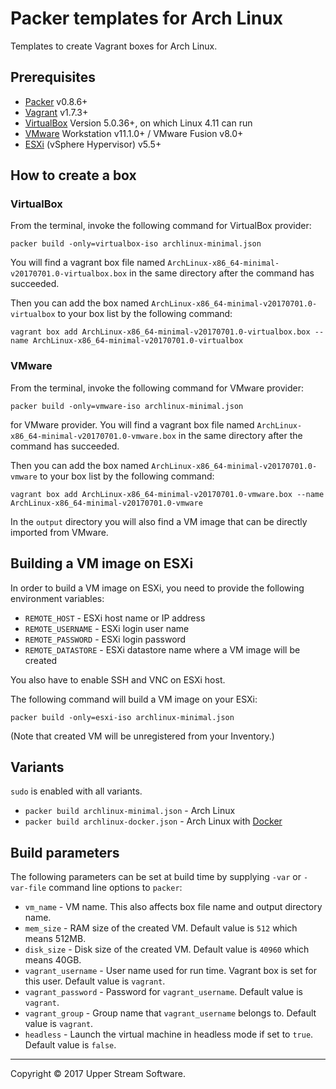 # Packer templates for Arch Linux

Templates to create Vagrant boxes for Arch Linux.

## Prerequisites

* [Packer][] v0.8.6+
* [Vagrant][] v1.7.3+
* [VirtualBox][] Version 5.0.36+, on which Linux 4.11 can run
* [VMware][] Workstation v11.1.0+ / VMware Fusion v8.0+
* [ESXi][] (vSphere Hypervisor) v5.5+

[ESXi]: http://www.vmware.com/products/vsphere-hypervisor
        "Free VMware vSphere Hypervisor, Free Virtualization (ESXi)"
[Packer]: https://www.packer.io/ "Packer by HashiCorp"
[Vagrant]: https://www.vagrantup.com/ "Vagrant"
[VirtualBox]: https://www.virtualbox.org/ "Oracle VM VirtualBox"
[VMware]: http://www.vmware.com/ "VMware Virtualization for Desktop &amp; Server, Application, Public &amp; Hybrid Clouds"

## How to create a box

### VirtualBox

From the terminal, invoke the following command for VirtualBox provider:

    packer build -only=virtualbox-iso archlinux-minimal.json

You will find a vagrant box file named `ArchLinux-x86_64-minimal-v20170701.0-virtualbox.box`
in the same directory after the command has succeeded.

Then you can add the box named `ArchLinux-x86_64-minimal-v20170701.0-virtualbox` to your box list
by the following command:

    vagrant box add ArchLinux-x86_64-minimal-v20170701.0-virtualbox.box --name ArchLinux-x86_64-minimal-v20170701.0-virtualbox

### VMware

From the terminal, invoke the following command for VMware provider:

    packer build -only=vmware-iso archlinux-minimal.json

for VMware provider.
You will find a vagrant box file named `ArchLinux-x86_64-minimal-v20170701.0-vmware.box`
in the same directory after the command has succeeded.

Then you can add the box named `ArchLinux-x86_64-minimal-v20170701.0-vmware` to your box list
by the following command:

    vagrant box add ArchLinux-x86_64-minimal-v20170701.0-vmware.box --name ArchLinux-x86_64-minimal-v20170701.0-vmware

In the `output` directory you will also find a VM image that can be directly imported from VMware.

## Building a VM image on ESXi

In order to build a VM image on ESXi, you need to provide the following environment variables:

* `REMOTE_HOST` - ESXi host name or IP address
* `REMOTE_USERNAME` - ESXi login user name
* `REMOTE_PASSWORD` - ESXi login password
* `REMOTE_DATASTORE` - ESXi datastore name where a VM image will be created

You also have to enable SSH and VNC on ESXi host.

The following command will build a VM image on your ESXi:

    packer build -only=esxi-iso archlinux-minimal.json

(Note that created VM will be unregistered from your Inventory.)

## Variants

`sudo` is enabled with all variants.

* `packer build archlinux-minimal.json` - Arch Linux
* `packer build archlinux-docker.json` - Arch Linux with [Docker][]

[Docker]: https://www.docker.com/ "Docker - Build, Ship and Run Any App, Anywhere"

## Build parameters

The following parameters can be set at build time by supplying `-var` or `-var-file` command line options to `packer`:

* `vm_name` - VM name.  This also affects box file name and output directory name.
* `mem_size` - RAM size of the created VM.  Default value is `512` which means 512MB.
* `disk_size` - Disk size of the created VM.  Default value is `40960` which means 40GB.
* `vagrant_username` - User name used for run time.  Vagrant box is set for this user.  Default value is `vagrant`.
* `vagrant_password` - Password for `vagrant_username`.  Default value is `vagrant`.
* `vagrant_group` - Group name that `vagrant_username` belongs to.  Default value is `vagrant`.
* `headless` - Launch the virtual machine in headless mode if set to `true`.  Default value is `false`.

- - -

Copyright &copy; 2017 Upper Stream Software.

